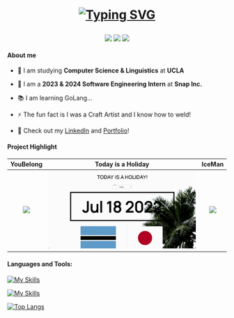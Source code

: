 <h1 align="center">

  
  <!-- https://github.com/DenverCoder1/readme-typing-svg?tab=readme-ov-file -->
  <a href="https://github.com/sonyakim-dev"><img src="https://readme-typing-svg.demolab.com?font=VT323&size=40&pause=1000&color=5EF74B&background=AFA0FF00&center=true&vCenter=true&width=435&height=42&lines=Welcome+to+Sonya+Kim's+Repo;Let's+go!" alt="Typing SVG"/></a>
</h1>

<!-- https://github.com/alexandresanlim/Badges4-README.md-Profile -->
<div align="center">
  <a href="https://www.linkedin.com/in/sonya-kim/" target="_blank"><img src="https://img.shields.io/badge/LinkedIn-0077B5?style=for-the-badge&logo=linkedin&logoColor=white" /></a>
  <a href="https://sonyakim.com/" target="_blank"><img src="https://img.shields.io/badge/Portfolio-255E63?style=for-the-badge&logo=About.me&logoColor=white" /></a>
  <a href="https://github.com/sonyakim-dev/" target="_blank"><img src="https://img.shields.io/badge/GitHub-100000?style=for-the-badge&logo=github&logoColor=white" /></a>
</div>


<h4 align="left">About me</h4>

- 🔭 I am studying <b>Computer Science & Linguistics</b> at <b>UCLA</b>

- 🌱 I am a <b>2023 & 2024 Software Engineering Intern</b> at <b>Snap Inc.</b>

- 📚 I am learning GoLang...

- ⚡ The fun fact is I was a Craft Artist and I know how to weld!

- 📃 Check out my [LinkedIn](https://www.linkedin.com/in/sonya-kim/) and [Portfolio](https://sonyakim.com)!


<h4 align="left">Project Highlight</h4>

YouBelong | Today is a Holiday | IceMan
:-------------------------:|:-------------------------:|:-------------------------:
<a href="https://github.com/sonyakim-dev/YouBelong"><img src="https://github.com/sonyakim-dev/git-practice/blob/main/sonya-small.gif?raw=true" width="180"/></a> | <a href="https://github.com/sonyakim-dev/today-is-holiday"><img src="https://github.com/sonyakim-dev/sonyakim-dev/blob/main/today-is-holiday/sample.gif?raw=true" width=400/></a> | <a href="https://github.com/sonyakim-dev/CS30-Project4-IceMan"><img src="https://github.com/sonyakim-dev/CS30-Project4-IceMan/blob/main/iceman-sample.png?raw=true" width=300/></a>



<h4 align="left">Languages and Tools:</h4>

<!-- https://github.com/tandpfun/skill-icons?tab=readme-ov-file#icons-list -->
[![My Skills](https://skillicons.dev/icons?i=python,ts,js,java,haskell,cpp,c,bash,html,css)](https://skillicons.dev)

[![My Skills](https://skillicons.dev/icons?i=react,jest,docker,gcp,kubernetes,firebase,supabase,grafana,tailwind,emotion,ps,ai)](https://skillicons.dev)


<!-- https://github.com/anuraghazra/github-readme-stats?tab=readme-ov-file -->
[![Top Langs](https://github-readme-stats.vercel.app/api/top-langs/?username=sonyakim-dev&layout=compact&theme=dark)](https://github.com/anuraghazra/github-readme-stats)

